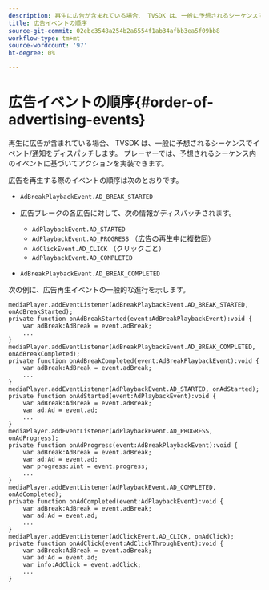 ```yaml
---
description: 再生に広告が含まれている場合、 TVSDK は、一般に予想されるシーケンスでイベント/通知をディスパッチします。 プレーヤーでは、予想されるシーケンス内のイベントに基づいてアクションを実装できます。
title: 広告イベントの順序
source-git-commit: 02ebc3548a254b2a6554f1ab34afbb3ea5f09bb8
workflow-type: tm+mt
source-wordcount: '97'
ht-degree: 0%

---
```


# 広告イベントの順序{#order-of-advertising-events}

再生に広告が含まれている場合、 TVSDK は、一般に予想されるシーケンスでイベント/通知をディスパッチします。 プレーヤーでは、予想されるシーケンス内のイベントに基づいてアクションを実装できます。

<!--<a id="section_69E3CCBC57BB48399799876E83908348"></a>-->

広告を再生する際のイベントの順序は次のとおりです。

* `AdBreakPlaybackEvent.AD_BREAK_STARTED`
* 広告ブレークの各広告に対して、次の情報がディスパッチされます。

   * `AdPlaybackEvent.AD_STARTED`
   * `AdPlaybackEvent.AD_PROGRESS` （広告の再生中に複数回）
   * `AdClickEvent.AD_CLICK` （クリックごと）
   * `AdPlaybackEvent.AD_COMPLETED`

* `AdBreakPlaybackEvent.AD_BREAK_COMPLETED`

次の例に、広告再生イベントの一般的な進行を示します。

```
mediaPlayer.addEventListener(AdBreakPlaybackEvent.AD_BREAK_STARTED, onAdBreakStarted); 
private function onAdBreakStarted(event:AdBreakPlaybackEvent):void { 
    var adBreak:AdBreak = event.adBreak; 
    ... 
} 
mediaPlayer.addEventListener(AdBreakPlaybackEvent.AD_BREAK_COMPLETED, onAdBreakCompleted); 
private function onAdBreakCompleted(event:AdBreakPlaybackEvent):void { 
    var adBreak:AdBreak = event.adBreak; 
    ... 
} 
mediaPlayer.addEventListener(AdPlaybackEvent.AD_STARTED, onAdStarted); 
private function onAdStarted(event:AdPlaybackEvent):void { 
    var adBreak:AdBreak = event.adBreak; 
    var ad:Ad = event.ad; 
    ... 
} 
mediaPlayer.addEventListener(AdPlaybackEvent.AD_PROGRESS, onAdProgress); 
private function onAdProgress(event:AdBreakPlaybackEvent):void { 
    var adBreak:AdBreak = event.adBreak; 
    var ad:Ad = event.ad;  
    var progress:uint = event.progress; 
    ... 
} 
mediaPlayer.addEventListener(AdPlaybackEvent.AD_COMPLETED, onAdCompleted); 
private function onAdCompleted(event:AdPlaybackEvent):void { 
    var adBreak:AdBreak = event.adBreak; 
    var ad:Ad = event.ad; 
    ... 
} 
mediaPlayer.addEventListener(AdClickEvent.AD_CLICK, onAdClick); 
private function onAdClick(event:AdClickThroughEvent):void { 
    var adBreak:AdBreak = event.adBreak; 
    var ad:Ad = event.ad; 
    var info:AdClick = event.adClick; 
    ... 
} 
```
